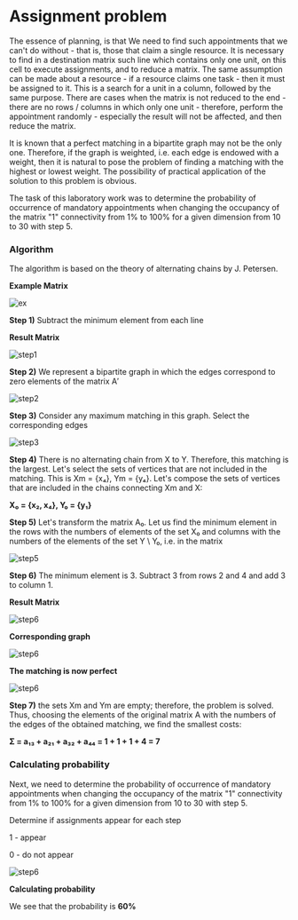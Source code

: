 # Assignment problem

The essence of planning, is that
We need to find such appointments that we can't do without - that is, those that claim a single resource.
It is necessary to find in a destination matrix such line which contains only one unit, on this cell to execute assignments, and to reduce a matrix.
The same assumption can be made about a resource - if a resource claims one task - then it must be assigned to it. This is a search for a unit in a column, followed by the same purpose.
There are cases when the matrix is ​​not reduced to the end - there are no rows / columns in which only one unit - therefore, perform the appointment randomly - especially the result will not be affected, and then reduce the matrix.

It is known that a perfect matching in a bipartite graph may not be the only one. Therefore, if the graph is weighted, i.e. each edge is endowed with a weight, then it is natural to pose the problem of finding a matching with the highest or lowest weight. The possibility of practical application of the solution to this problem is obvious.

The task of this laboratory work was to determine the probability of occurrence of mandatory appointments when changing the occupancy of the matrix "1" connectivity from 1% to 100% for a given dimension from 10 to 30 with step 5.

### Algorithm
The algorithm is based on the theory of alternating chains by J. Petersen.

**Example Matrix**

![ex](example1.png "ex")

**Step 1)** Subtract the minimum element from each line

**Result Matrix**

![step1](example2.png "step1")

**Step 2)** We represent a bipartite graph in which the edges correspond to zero elements of the matrix A′

![step2](example3.png "step2")

**Step 3)** Consider any maximum matching in this graph. Select the corresponding edges

![step3](example4.png "step3")

**Step 4)** There is no alternating chain from X to Y. Therefore, this matching is the largest. Let's select the sets of vertices that are not included in the matching. This is Xm = {x₄}, Ym = {y₄}. Let's compose the sets of vertices that are included in the chains connecting Xm and X:

**X₀ = {x₂, x₄}, Y₀ = {y₁}**

**Step 5)** Let's transform the matrix A₀. Let us find the minimum element in the rows with the numbers of elements of the set X₀ and columns with the numbers of the elements of the set Y \ Y₀, i.e. in the matrix

![step5](example5.png "step5")

**Step 6)** The minimum element is 3. Subtract 3 from rows 2 and 4 and add 3 to column 1.

**Result Matrix**

![step6](example6.png "step6")

**Corresponding graph**

![step6](example7.png "step6")

**The matching is now perfect**

![step6](example8.png "step6")

**Step 7)** the sets Xm and Ym are empty; therefore, the problem is solved. Thus, choosing the elements of the original matrix A with the numbers of the edges of the obtained matching, we find the smallest costs:

**Σ = a₁₃ + a₂₁ + a₃₂ + a₄₄ = 1 + 1 + 1 + 4 = 7**

### Calculating probability

Next, we need to determine the probability of occurrence of mandatory appointments when changing the occupancy of the matrix "1" connectivity from 1% to 100% for a given dimension from 10 to 30 with step 5.

Determine if assignments appear for each step

1 - appear

0 - do not appear

![step6](example9.png "step6")


**Calculating probability**

We see that the probability is **60%**

